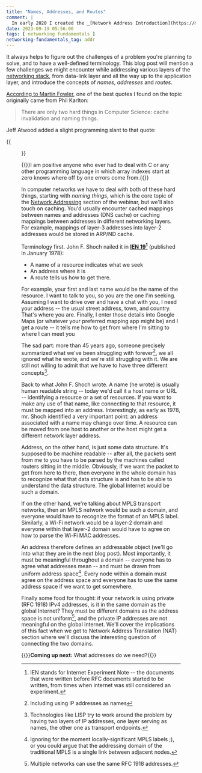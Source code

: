 ```yaml
---
title: "Names, Addresses, and Routes"
comment: |
  In early 2020 I created the _[Network Address Introduction](https://my.ipspace.net/bin/get/Net101/NA1.1%20-%20Network%20Addressing%20Introduction.mp4?doccode=Net101)_ video as part of the _[How Networks Really Work webinar](https://www.ipspace.net/How_Networks_Really_Work)_. This blog post is an edited transcript of the first part of that video.
date: 2023-09-19 05:56:00
tags: [ networking fundamentals ]
networking-fundamentals_tag: addr
---
```

It always helps to figure out the challenges of a problem you're planning to solve, and to have a well-defined terminology. This blog post will mention a few challenges we might encounter while addressing various layers of the [networking stack](/2019/09/on-usability-of-osi-layered-networking/), from data-link layer and all the way up to the application layer, and introduce the concepts of *names*, *addresses* and *routes*.

[According to Martin Fowler](https://martinfowler.com/bliki/TwoHardThings.html), one of the best quotes I found on the topic originally came from Phil Karlton:
<!--more-->
> There are only two hard things in Computer Science: cache invalidation and naming things.

Jeff Atwood added a slight programming slant to that quote:

{{<figure src="/2023/09/hard-things.png">}}

{{<note>}}I am positive anyone who ever had to deal with C or any other programming language in which array indexes start at zero knows where off by one errors come from.{{</note>}}

In computer networks we have to deal with both of these hard things, starting with _naming things_, which is the core topic of the [Network Addressing](https://my.ipspace.net/bin/list?id=Net101#ADDR) section of the webinar, but we'll also touch on caching. You'd usually encounter cached mappings between names and addresses (DNS cache) or caching mappings between addresses in different networking layers. For example, mappings of layer-3 addresses into layer-2 addresses would be stored in ARP/ND cache.

Terminology first. John F. Shoch nailed it in **[IEN 19](https://www.rfc-editor.org/ien/ien19.txt)[^IEN]** (published in January 1978):

[^IEN]: IEN stands for Internet Experiment Note -- the documents that were written before RFC documents started to be written, from times when internet was still considered an experiment.

* A name of a resource indicates what we seek
* An address where it is
* A route tells us how to get there.

For example, your first and last name would be the name of the resource. I want to talk to you, so you are the one I'm seeking. Assuming I want to drive over and have a chat with you, I need your address -- the usual street address, town, and country. That's where you are. Finally, I enter those details into Google Maps (or whatever your preferred mapping app might be) and I get a route -- it tells me how to get from where I'm sitting to where I can meet you

The sad part: more than 45 years ago, someone precisely summarized what we've been struggling with forever[^AN], we all ignored what he wrote, and we're still struggling with it. We are still not willing to admit that we have to have three different concepts[^LISP].

[^AN]: Including using IP addresses as names

[^LISP]: Technologies like LISP try to work around the problem by having two layers of IP addresses, one layer serving as names, the other one as transport endpoints.

Back to what John F. Shoch wrote. A name (he wrote) is usually human readable string -- today we'd call it a host name or URL -- identifying a resource or a set of resources. If you want to make any use of that name, like connecting to that resource, it must be mapped into an address. Interestingly, as early as 1978, mr. Shoch identified a very important point: an address associated with a name may change over time. A resource can be moved from one host to another or the host might get a different network layer address.

Address, on the other hand, is just some data structure. It's supposed to be machine readable -- after all, the packets sent from me to you have to be parsed by the machines called routers sitting in the middle. Obviously, if we want the packet to get from here to there, then everyone in the whole domain has to recognize what that data structure is and has to be able to understand the data structure. The global Internet would be such a domain.

If on the other hand, we're talking about MPLS transport networks, then an MPLS network would be such a domain, and everyone would have to recognize the format of an MPLS label. Similarly, a Wi-Fi network would be a layer-2 domain and everyone within that layer-2 domain would have to agree on how to parse the Wi-Fi MAC addresses. 

An address therefore defines an addressable object (we'll go into what they are in the next blog post). Most importantly, it must be meaningful throughout a domain -- everyone has to agree what addresses mean -- and must be drawn from uniform address space[^MAD]. Every node within a domain must agree on the address space and everyone has to use the same address space if we want to get somewhere.

[^MAD]: Ignoring for the moment locally-significant MPLS labels ;), or you could argue that the addressing domain of the traditional MPLS is a single link between adjacent nodes.

Finally some food for thought: if your network is using private (RFC 1918) IPv4 addresses, is it in the same domain as the global Internet? They must be different domains as the address space is not uniform[^MPA], and the private IP addresses are not meaningful on the global internet. We'll cover the implications of this fact when we get to Network Address Translation (NAT) section where we'll discuss the interesting question of connecting the two domains.

[^MPA]: Multiple networks can use the same RFC 1918 addresses.

{{<next-in-series page="/posts/2023/09/addresses-in-network-stack.md">}}**Coming up next:** What addresses do we need?{{</next-in-series>}}
